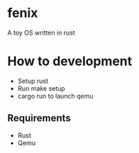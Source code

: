 # fenix

A toy OS written in rust

# How to development

- Setup rust
- Run make setup
- cargo run to launch qemu

## Requirements

- Rust
- Qemu
